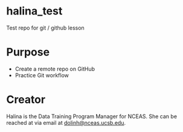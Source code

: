 # halina_test
Test repo for git / github lesson

# Purpose

- Create a remote repo on GitHub
- Practice Git workflow

# Creator
Halina is the Data Training Program Manager for NCEAS. She can be reached at via email at [dolinh@nceas.ucsb.edu](mailto:dolinh@nceas.ucsb.edu).
